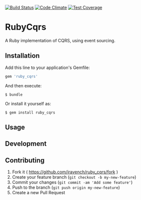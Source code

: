 [![Build Status](https://travis-ci.org/iravench/ruby_cqrs.svg?branch=master)](https://travis-ci.org/iravench/ruby_cqrs) [![Code Climate](https://codeclimate.com/github/iravench/ruby_cqrs/badges/gpa.svg)](https://codeclimate.com/github/iravench/ruby_cqrs) [![Test Coverage](https://codeclimate.com/github/iravench/ruby_cqrs/badges/coverage.svg)](https://codeclimate.com/github/iravench/ruby_cqrs)

# RubyCqrs

A Ruby implementation of CQRS, using event sourcing.

## Installation

Add this line to your application's Gemfile:

```ruby
gem 'ruby_cqrs'
```

And then execute:

    $ bundle

Or install it yourself as:

    $ gem install ruby_cqrs

## Usage


## Development


## Contributing

1. Fork it ( https://github.com/iravench/ruby_cqrs/fork )
2. Create your feature branch (`git checkout -b my-new-feature`)
3. Commit your changes (`git commit -am 'Add some feature'`)
4. Push to the branch (`git push origin my-new-feature`)
5. Create a new Pull Request
